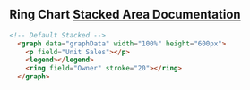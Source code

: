 <h2>
    Ring Chart
    <span class="api-link">
      <a href="../documentation/#stacked-area">Stacked Area Documentation</a>
    </span>
</h2>

<div class="white-panel">
  <graph data="graphData" width="100%" height="600px">
    <p field="Unit Sales"></p>
    <legend></legend>
    <ring field="Owner" stroke="20"></ring>
  </graph>
</div>

```html
<!-- Default Stacked -->
  <graph data="graphData" width="100%" height="600px">
    <p field="Unit Sales"></p>
    <legend></legend>
    <ring field="Owner" stroke="20"></ring>
  </graph>
```